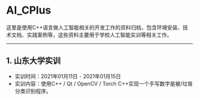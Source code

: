 # AI_CPlus
这里是使用C++语言做人工智能相关的开发工作的资料归档，包含环境安装、技术文档、实践案例等，这些资料主要用于学校人工智能实训等相关工作。

------

## 1. 山东大学实训

- 实训时间：2021年01月11日 - 2021年01月15日
- 实训内容：使用C++ / Qt / OpenCV / Torch C++实现一个手写数字是被/垃圾分类识别程序。

